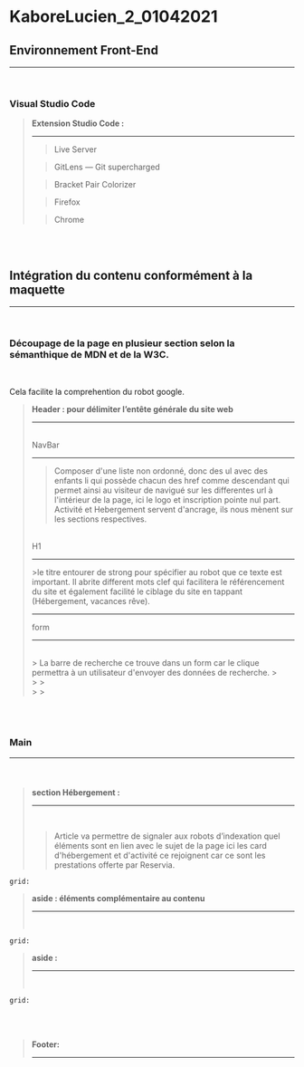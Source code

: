# KaboreLucien_2_01042021

## Environnement Front-End
<hr>

<br>

### Visual Studio Code

> **Extension Studio Code :** <hr>
> 
>> Live Server
> 
>> GitLens — Git supercharged
> 
>> Bracket Pair Colorizer
> 
>> Firefox
> 
>> Chrome

<br><br>

## Intégration du contenu conformément à la maquette
<hr>
<br>

### Découpage de la page en plusieur section selon la sémanthique de MDN et de la W3C.
<br>

Cela facilite la comprehention du robot google.
<br>

> **Header : pour délimiter l’entête générale du site web** <hr>
> <br>
> NavBar <hr>
>> Composer d'une liste non ordonné, donc des ul avec des enfants li qui possède chacun des href comme descendant qui permet ainsi au visiteur de navigué sur les differentes url à l'intérieur de la page, ici le logo et inscription pointe nul part. Activité et Hebergement servent d'ancrage, ils nous mènent sur les sections respectives.   
> <br>
> H1<hr>
>>le titre entourer de strong pour spécifier au robot que ce texte est important. Il abrite different mots clef qui facilitera le référencement du site et également facilité le ciblage du site en tappant (Hébergement, vacances rêve). 
><hr> 
> form <hr> <br>
>> La barre de recherche ce trouve dans un form car le clique permettra à un utilisateur d'envoyer des données de recherche.
>> 
> <br>
>> 
>> 
> <br>
>> 
>> 
<br><br>

### Main <hr> <br>
> 
> **section Hébergement :** <hr> <br>
>> 
>> Article va permettre de signaler aux robots d’indexation quel éléments sont en lien avec le sujet de la page ici les card d'hébergement et d'activité ce rejoignent car ce sont les prestations offerte par Reservia.
>>
```
grid: 
```

> **aside : éléments complémentaire au contenu** <hr> <br> 
>> 
>> 
```
grid: 
```

> **aside :** <hr> <br>
>> 
>> 

```
grid: 
```
<br><br>

> **Footer:** <hr>
>> 
>> 



